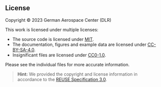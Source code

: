 <!--
SPDX-FileCopyrightText: 2023 German Aerospace Center (DLR)

SPDX-License-Identifier: CC0-1.0
-->

## License

Copyright © 2023 German Aerospace Center (DLR)

This work is licensed under multiple licenses:
- The source code  is licensed under [MIT](LICENSES/MIT.txt).
- The documentation, figures and example data are licensed under [CC-BY-SA-4.0](LICENSES/CC-BY-SA-4.0.txt).
- Insignificant files are licensed under [CC0-1.0](LICENSES/CC0-1.0.txt).

Please see the individual files for more accurate information.

> **Hint:** We provided the copyright and license information in accordance to the [REUSE Specification 3.0](https://reuse.software/spec/).
